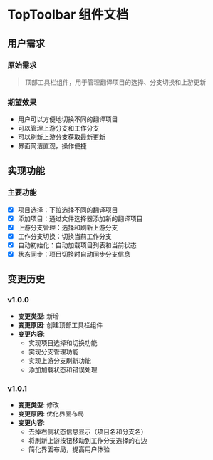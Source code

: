 # TopToolbar 组件文档

## 用户需求
### 原始需求
> 顶部工具栏组件，用于管理翻译项目的选择、分支切换和上游更新

### 期望效果
- 用户可以方便地切换不同的翻译项目
- 可以管理上游分支和工作分支
- 可以刷新上游分支获取最新更新
- 界面简洁直观，操作便捷

## 实现功能
### 主要功能
- [x] 项目选择：下拉选择不同的翻译项目
- [x] 添加项目：通过文件选择器添加新的翻译项目
- [x] 上游分支管理：选择和刷新上游分支
- [x] 工作分支切换：切换当前工作分支
- [x] 自动初始化：自动加载项目列表和当前状态
- [x] 状态同步：项目切换时自动同步分支信息

## 变更历史
### v1.0.0
- **变更类型**: 新增
- **变更原因**: 创建顶部工具栏组件
- **变更内容**: 
  - 实现项目选择和切换功能
  - 实现分支管理功能
  - 实现上游分支刷新功能
  - 添加加载状态和错误处理

### v1.0.1
- **变更类型**: 修改
- **变更原因**: 优化界面布局
- **变更内容**: 
  - 去掉右侧状态信息显示（项目名和分支名）
  - 将刷新上游按钮移动到工作分支选择的右边
  - 简化界面布局，提高用户体验 